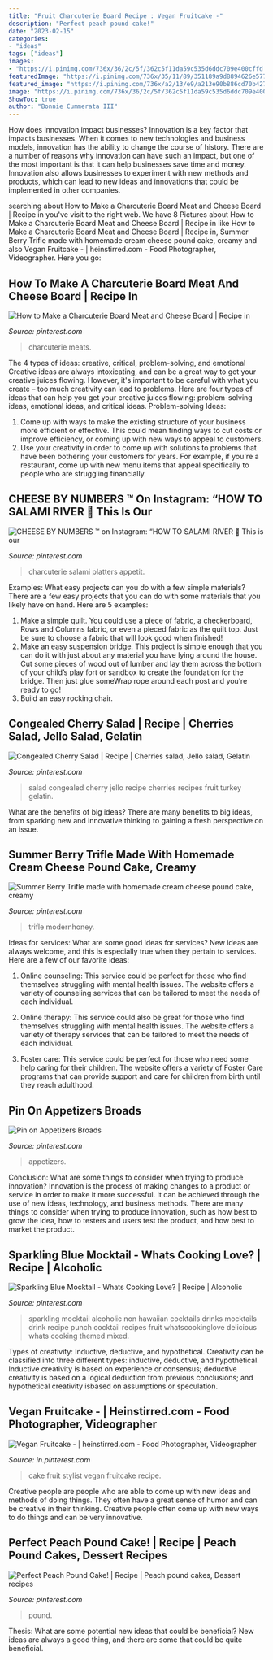 ```yaml
---
title: "Fruit Charcuterie Board Recipe : Vegan Fruitcake -"
description: "Perfect peach pound cake!"
date: "2023-02-15"
categories:
- "ideas"
tags: ["ideas"]
images:
- "https://i.pinimg.com/736x/36/2c/5f/362c5f11da59c535d6ddc709e400cffd.jpg"
featuredImage: "https://i.pinimg.com/736x/35/11/89/351189a9d8894626e5776e092a850769.jpg"
featured_image: "https://i.pinimg.com/736x/a2/13/e9/a213e90b886cd70b427995dc68f800a0.jpg"
image: "https://i.pinimg.com/736x/36/2c/5f/362c5f11da59c535d6ddc709e400cffd.jpg"
ShowToc: true
author: "Bonnie Cummerata III"
---
```



How does innovation impact businesses?
Innovation is a key factor that impacts businesses. When it comes to new technologies and business models, innovation has the ability to change the course of history. There are a number of reasons why innovation can have such an impact, but one of the most important is that it can help businesses save time and money. Innovation also allows businesses to experiment with new methods and products, which can lead to new ideas and innovations that could be implemented in other companies.

	

		
searching about How to Make a Charcuterie Board Meat and Cheese Board | Recipe in you've visit to the right web. We have 8 Pictures about How to Make a Charcuterie Board Meat and Cheese Board | Recipe in like How to Make a Charcuterie Board Meat and Cheese Board | Recipe in, Summer Berry Trifle made with homemade cream cheese pound cake, creamy and also Vegan Fruitcake - | heinstirred.com - Food Photographer, Videographer. Here you go:
		
    
## How To Make A Charcuterie Board Meat And Cheese Board | Recipe In

<img loading=lazy src="https://i.pinimg.com/736x/35/11/89/351189a9d8894626e5776e092a850769.jpg" onerror="this.onerror=null;this.src='https://tse1.mm.bing.net/th?id=OIP.4zS43961H05rxbPRGF2-lQHaKl&amp;pid=15.1';" alt="How to Make a Charcuterie Board Meat and Cheese Board | Recipe in">

_Source: pinterest.com_

>charcuterie meats. 

	

The 4 types of ideas: creative, critical, problem-solving, and emotional
Creative ideas are always intoxicating, and can be a great way to get your creative juices flowing. However, it's important to be careful with what you create – too much creativity can lead to problems. Here are four types of ideas that can help you get your creative juices flowing: problem-solving ideas, emotional ideas, and critical ideas.
Problem-solving Ideas: 
1) Come up with ways to make the existing structure of your business more efficient or effective. This could mean finding ways to cut costs or improve efficiency, or coming up with new ways to appeal to customers. 
2) Use your creativity in order to come up with solutions to problems that have been bothering your customers for years. For example, if you're a restaurant, come up with new menu items that appeal specifically to people who are struggling financially.

    
## CHEESE BY NUMBERS ™ On Instagram: “HOW TO SALAMI RIVER 🥓 This Is Our

<img loading=lazy src="https://i.pinimg.com/736x/a2/13/e9/a213e90b886cd70b427995dc68f800a0.jpg" onerror="this.onerror=null;this.src='https://tse3.mm.bing.net/th?id=OIP.UQFzCB97k9kTp5Hi10CHKgHaHa&amp;pid=15.1';" alt="CHEESE BY NUMBERS ™ on Instagram: “HOW TO SALAMI RIVER 🥓 This is our">

_Source: pinterest.com_

>charcuterie salami platters appetit. 

	

Examples: What easy projects can you do with a few simple materials?
There are a few easy projects that you can do with some materials that you likely have on hand. Here are 5 examples:
1. Make a simple quilt. You could use a piece of fabric, a checkerboard, Rows and Columns fabric, or even a pieced fabric as the quilt top. Just be sure to choose a fabric that will look good when finished! 
2. Make an easy suspension bridge. This project is simple enough that you can do it with just about any material you have lying around the house. Cut some pieces of wood out of lumber and lay them across the bottom of your child’s play fort or sandbox to create the foundation for the bridge. Then just glue someWrap rope around each post and you’re ready to go! 
3. Build an easy rocking chair.

    
## Congealed Cherry Salad | Recipe | Cherries Salad, Jello Salad, Gelatin

<img loading=lazy src="https://i.pinimg.com/736x/99/1f/24/991f2453b853291d6449feaddbfb236d--jello-cherries.jpg" onerror="this.onerror=null;this.src='https://tse4.mm.bing.net/th?id=OIP.aRPPZ7bAop7vRy86_iKAHQHaHa&amp;pid=15.1';" alt="Congealed Cherry Salad | Recipe | Cherries salad, Jello salad, Gelatin">

_Source: pinterest.com_

>salad congealed cherry jello recipe cherries recipes fruit turkey gelatin. 

	

What are the benefits of big ideas?
There are many benefits to big ideas, from sparking new and innovative thinking to gaining a fresh perspective on an issue.

    
## Summer Berry Trifle Made With Homemade Cream Cheese Pound Cake, Creamy

<img loading=lazy src="https://i.pinimg.com/736x/53/85/d8/5385d83bf67db6137dbf2c0b71766867.jpg" onerror="this.onerror=null;this.src='https://tse1.mm.bing.net/th?id=OIP.ytppJrpCrbWWwtPGCdl2GAHaKY&amp;pid=15.1';" alt="Summer Berry Trifle made with homemade cream cheese pound cake, creamy">

_Source: pinterest.com_

>trifle modernhoney. 

	

Ideas for services: What are some good ideas for services?
New ideas are always welcome, and this is especially true when they pertain to services. Here are a few of our favorite ideas:
1. Online counseling: This service could be perfect for those who find themselves struggling with mental health issues. The website offers a variety of counseling services that can be tailored to meet the needs of each individual.

2. Online therapy: This service could also be great for those who find themselves struggling with mental health issues. The website offers a variety of therapy services that can be tailored to meet the needs of each individual.

3. Foster care: This service could be perfect for those who need some help caring for their children. The website offers a variety of Foster Care programs that can provide support and care for children from birth until they reach adulthood.


    
## Pin On Appetizers Broads

<img loading=lazy src="https://i.pinimg.com/736x/38/b4/36/38b436d0fefbfae6d5078f91b6c2acd1.jpg" onerror="this.onerror=null;this.src='https://tse1.mm.bing.net/th?id=OIP.7bny0ZCqoVJNAQraJB6SbAHaLH&amp;pid=15.1';" alt="Pin on Appetizers Broads">

_Source: pinterest.com_

>appetizers. 

	

Conclusion: What are some things to consider when trying to produce innovation?
Innovation is the process of making changes to a product or service in order to make it more successful. It can be achieved through the use of new ideas, technology, and business methods. There are many things to consider when trying to produce innovation, such as how best to grow the idea, how to testers and users test the product, and how best to market the product.

    
## Sparkling Blue Mocktail - Whats Cooking Love? | Recipe | Alcoholic

<img loading=lazy src="https://i.pinimg.com/736x/e5/36/b2/e536b2a110203900a37b5d32e0e9e48c.jpg" onerror="this.onerror=null;this.src='https://tse1.mm.bing.net/th?id=OIP.TkIEfMMAa4zXTcrpcSI3DQHaLH&amp;pid=15.1';" alt="Sparkling Blue Mocktail - Whats Cooking Love? | Recipe | Alcoholic">

_Source: pinterest.com_

>sparkling mocktail alcoholic non hawaiian cocktails drinks mocktails drink recipe punch cocktail recipes fruit whatscookinglove delicious whats cooking themed mixed. 

	

Types of creativity: Inductive, deductive, and hypothetical.
Creativity can be classified into three different types: inductive, deductive, and hypothetical. Inductive creativity is based on experience or consensus; deductive creativity is based on a logical deduction from previous conclusions; and hypothetical creativity isbased on assumptions or speculation.

    
## Vegan Fruitcake - | Heinstirred.com - Food Photographer, Videographer

<img loading=lazy src="https://i.pinimg.com/736x/36/2c/5f/362c5f11da59c535d6ddc709e400cffd.jpg" onerror="this.onerror=null;this.src='https://tse3.mm.bing.net/th?id=OIP.XLFBBEE3rR2WeK3ujW-ywAHaLF&amp;pid=15.1';" alt="Vegan Fruitcake - | heinstirred.com - Food Photographer, Videographer">

_Source: in.pinterest.com_

>cake fruit stylist vegan fruitcake recipe. 

	

Creative people are people who are able to come up with new ideas and methods of doing things. They often have a great sense of humor and can be creative in their thinking. Creative people often come up with new ways to do things and can be very innovative.

    
## Perfect Peach Pound Cake! | Recipe | Peach Pound Cakes, Dessert Recipes

<img loading=lazy src="https://i.pinimg.com/736x/c2/b5/c2/c2b5c2a8a1cf734a7ed50172a94737ad.jpg" onerror="this.onerror=null;this.src='https://tse4.mm.bing.net/th?id=OIP.qwdy_ZB4HJicXTb5w7LsKQHaQZ&amp;pid=15.1';" alt="Perfect Peach Pound Cake! | Recipe | Peach pound cakes, Dessert recipes">

_Source: pinterest.com_

>pound. 

	

Thesis: What are some potential new ideas that could be beneficial?
New ideas are always a good thing, and there are some that could be quite beneficial.

